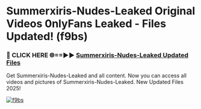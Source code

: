 # Summerxiris-Nudes-Leaked Original Videos 0nlyFans Leaked - Files Updated! (f9bs)

<h3>🔴 CLICK HERE 🌐==►► <a href="https://tinyurl.com/5h6xmrr3" rel="nofollow">Summerxiris-Nudes-Leaked Updated Files</a></h3>

Get Summerxiris-Nudes-Leaked and all content. Now you can access all videos and pictures of Summerxiris-Nudes-Leaked. New Updated Files 2025!

[![f9bs](https://i.imgur.com/KVD873Z.gif)](https://tinyurl.com/5h6xmrr3)
